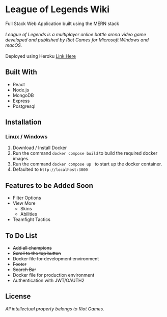 # League of Legends Wiki
Full Stack Web Application built using the MERN stack
<br/> <br/>
*League of Legends is a multiplayer online battle arena video game developed and published by Riot Games for Microsoft Windows and macOS.*
<br/> <br/>
Deployed using Heroku [Link Here](https://damp-fortress-60852.herokuapp.com/)


## Built With  
* React
* Node.js
* MongoDB
* Express
* Postgresql

## Installation
### Linux / Windows
1. Download / Install Docker
2. Run the command <code>docker compose build</code> to build the required docker images.
3. Run the command <code>docker compose up </code> to start up the docker container.
4. Defaulted to <code>http://localhost:3000</code>

## Features to be Added Soon

  - Filter Options
- View More
  - Skins
  - Abilities 
- Teamfight Tactics

## To Do List
- <s>Add all champions</s>
- <s>Scroll to the top button</s>
- <s>Docker file for development environment</s>
- <s>Footer</s>
- <s>Search Bar</s>
- Docker file for production environment
- Authentication with JWT/OAUTH2

## License
*All intellectual property belongs to Riot Games.*
